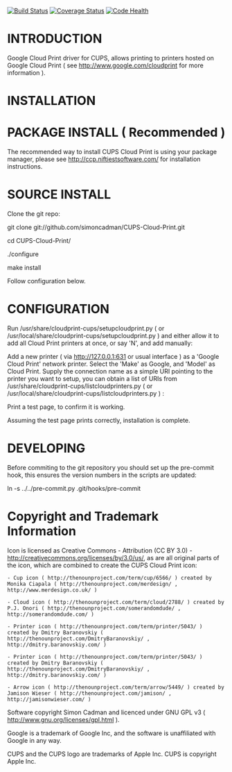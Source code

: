 [![Build Status](https://travis-ci.org/simoncadman/CUPS-Cloud-Print.png)](https://travis-ci.org/simoncadman/CUPS-Cloud-Print)
[![Coverage Status](https://coveralls.io/repos/simoncadman/CUPS-Cloud-Print/badge.png)](https://coveralls.io/r/simoncadman/CUPS-Cloud-Print)
[![Code Health](https://landscape.io/github/simoncadman/CUPS-Cloud-Print/master/landscape.png)](https://landscape.io/github/simoncadman/CUPS-Cloud-Print/master)

INTRODUCTION
============
Google Cloud Print driver for CUPS, allows printing to printers hosted on Google Cloud Print ( see http://www.google.com/cloudprint for more information ).

INSTALLATION
============

PACKAGE INSTALL ( Recommended )
================================

The recommended way to install CUPS Cloud Print is using your package manager, please see http://ccp.niftiestsoftware.com/ for installation 
instructions.

SOURCE INSTALL
==============

Clone the git repo:

git clone git://github.com/simoncadman/CUPS-Cloud-Print.git

cd CUPS-Cloud-Print/

./configure

make install

Follow configuration below.

CONFIGURATION
=============

Run /usr/share/cloudprint-cups/setupcloudprint.py ( or /usr/local/share/cloudprint-cups/setupcloudprint.py ) and either allow it to add all 
Cloud Print printers at once, or say 'N', and add manually:

Add a new printer ( via http://127.0.0.1:631 or usual interface ) as a 'Google Cloud Print' network printer. Select the 'Make' as Google, and 'Model' as Cloud Print.
Supply the connection name as a simple URI pointing to the printer you want to setup, you can obtain a list of URIs from 
/usr/share/cloudprint-cups/listcloudprinters.py ( or /usr/local/share/cloudprint-cups/listcloudprinters.py ) :
  
Print a test page, to confirm it is working.

Assuming the test page prints correctly, installation is complete.

DEVELOPING
==========

Before commiting to the git repository you should set up the pre-commit hook, this ensures the version numbers in the scripts are updated:

ln -s ../../pre-commit.py .git/hooks/pre-commit

Copyright and Trademark Information
===================================

Icon is licensed as Creative Commons - Attribution (CC BY 3.0) - http://creativecommons.org/licenses/by/3.0/us/, as are all original parts of the icon, which are combined to create the CUPS Cloud Print icon:
    
    - Cup icon ( http://thenounproject.com/term/cup/6566/ ) created by Monika Ciapala ( http://thenounproject.com/merdesign/ , http://www.merdesign.co.uk/ )
    
    - Cloud icon ( http://thenounproject.com/term/cloud/2788/ ) created by P.J. Onori ( http://thenounproject.com/somerandomdude/ , http://somerandomdude.com/ )
    
    - Printer icon ( http://thenounproject.com/term/printer/5043/ ) created by Dmitry Baranovskiy ( http://thenounproject.com/DmitryBaranovskiy/ , http://dmitry.baranovskiy.com/ )
    
    - Printer icon ( http://thenounproject.com/term/printer/5043/ ) created by Dmitry Baranovskiy ( http://thenounproject.com/DmitryBaranovskiy/ , http://dmitry.baranovskiy.com/ )
    
    - Arrow icon ( http://thenounproject.com/term/arrow/5449/ ) created by Jamison Wieser ( http://thenounproject.com/jamison/ , http://jamisonwieser.com/ )
    

Software copyright Simon Cadman and licenced under GNU GPL v3 ( http://www.gnu.org/licenses/gpl.html ).

Google is a trademark of Google Inc, and the software is unaffiliated with Google in any way.

CUPS and the CUPS logo are trademarks of Apple Inc. CUPS is copyright Apple Inc.
